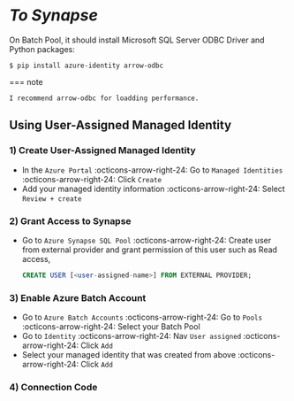 # _To Synapse_

On Batch Pool, it should install Microsoft SQL Server ODBC Driver and Python
packages:

```console
$ pip install azure-identity arrow-odbc
```

=== note

    I recommend arrow-odbc for loadding performance.

## Using User-Assigned Managed Identity

### 1) Create User-Assigned Managed Identity

- In the `Azure Portal` :octicons-arrow-right-24: Go to `Managed Identities`
  :octicons-arrow-right-24: Click `Create`
- Add your managed identity information :octicons-arrow-right-24: Select `Review + create`

### 2) Grant Access to Synapse

- Go to `Azure Synapse SQL Pool` :octicons-arrow-right-24: Create user from external
  provider and grant permission of this user such as Read access,

    ```sql
    CREATE USER [<user-assigned-name>] FROM EXTERNAL PROVIDER;
    ```

### 3) Enable Azure Batch Account

- Go to `Azure Batch Accounts` :octicons-arrow-right-24: Go to `Pools`
  :octicons-arrow-right-24: Select your Batch Pool
- Go to `Identity` :octicons-arrow-right-24: Nav `User assigned` :octicons-arrow-right-24: Click `Add`
- Select your managed identity that was created from above :octicons-arrow-right-24: Click `Add`

### 4) Connection Code

```python
```
